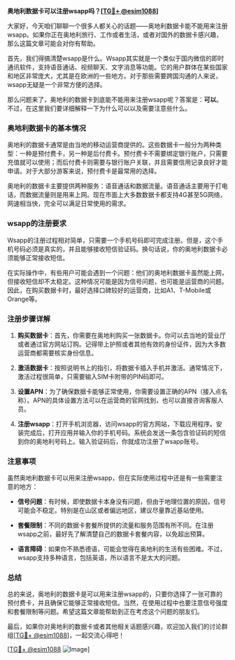 **奥地利数据卡可以注册wsapp吗？[[TG💪+ @esim1088](https://t.me/s/esim1088)]**

大家好，今天咱们聊聊一个很多人都关心的话题——奥地利数据卡能不能用来注册wsapp。如果你正在奥地利旅行、工作或者生活，或者对国外的数据卡感兴趣，那么这篇文章可能会对你有帮助。

首先，我们得搞清楚wsapp是什么。Wsapp其实就是一个类似于国内微信的即时通讯软件，支持语音通话、视频聊天、文字消息等功能。它的用户群体在某些国家和地区非常庞大，尤其是在欧洲的一些地方。对于那些需要跨国沟通的人来说，wsapp无疑是一个非常方便的选择。

那么问题来了，奥地利的数据卡到底能不能用来注册wsapp呢？答案是：**可以**。不过，在这里我们要详细解释一下为什么可以以及需要注意些什么。

### 奥地利数据卡的基本情况

奥地利的数据卡通常是由当地的移动运营商提供的。这些数据卡一般分为两种类型：一种是预付费卡，另一种是后付费卡。预付费卡不需要绑定银行账户，只需要充值就可以使用；而后付费卡则需要与银行账户关联，并且需要信用记录良好才能申请。对于大部分游客来说，预付费卡是最常用的选择。

奥地利的数据卡主要提供两种服务：语音通话和数据流量。语音通话主要用于打电话，而数据流量则是用来上网。现在市面上大多数数据卡都支持4G甚至5G网络，网速相当快，完全可以满足日常使用的需求。

### wsapp的注册要求

Wsapp的注册过程相对简单，只需要一个手机号码即可完成注册。但是，这个手机号码必须是真实的，并且能够接收短信验证码。换句话说，你的奥地利数据卡必须能够正常接收短信。

在实际操作中，有些用户可能会遇到一个问题：他们的奥地利数据卡虽然能上网，但接收短信却不太稳定。这种情况可能是因为信号问题，也可能是运营商的问题。因此，在购买数据卡时，最好选择口碑较好的运营商，比如A1、T-Mobile或Orange等。

### 注册步骤详解

1. **购买数据卡**：首先，你需要在奥地利购买一张数据卡。你可以去当地的营业厅或者通过官方网站订购。记得带上护照或者其他有效的身份证件，因为大多数运营商都需要核实身份信息。

2. **激活数据卡**：按照说明书上的指引，将数据卡插入手机并激活。通常情况下，激活过程很简单，只需要输入SIM卡附带的PIN码即可。

3. **设置APN**：为了确保数据卡能够正常使用，你需要设置正确的APN（接入点名称）。APN的具体设置方法可以在运营商的官网找到，也可以直接咨询客服人员。

4. **注册wsapp**：打开手机浏览器，访问wsapp的官方网站，下载应用程序。安装完成后，打开应用并输入你的手机号码。系统会发送一条包含验证码的短信到你的奥地利号码上。输入验证码后，你就成功注册了wsapp账号。

### 注意事项

虽然奥地利数据卡可以用来注册wsapp，但在实际使用过程中还是有一些需要注意的地方：

- **信号问题**：有时候，即使数据卡本身没有问题，但由于地理位置的原因，信号可能会不稳定。特别是在山区或者偏远地区，建议尽量靠近基站使用。
  
- **套餐限制**：不同的数据卡套餐所提供的流量和服务范围有所不同。在注册wsapp之前，最好先了解清楚自己的数据卡套餐内容，以免超出预算。

- **语言障碍**：如果你不熟悉德语，可能会觉得在奥地利的生活有些困难。不过，wsapp支持多种语言，包括英语，所以语言不是太大的问题。

### 总结

总的来说，奥地利的数据卡是可以用来注册wsapp的，只要你选择了一张可靠的预付费卡，并且确保它能够正常接收短信。当然，在使用过程中也要注意信号强度和套餐限制等问题。希望这篇文章能帮助到正在考虑这个问题的朋友们。

最后，如果你对奥地利的数据卡或者其他相关话题感兴趣，欢迎加入我们的讨论群组[[TG💪+ @esim1088](https://t.me/s/esim1088)]，一起交流心得吧！

[[TG💪+ @esim1088](https://t.me/s/esim1088) ![Image](https://i.postimg.cc/4NQfJmqS/Snipaste-2025-05-13-00-14-12.png)]